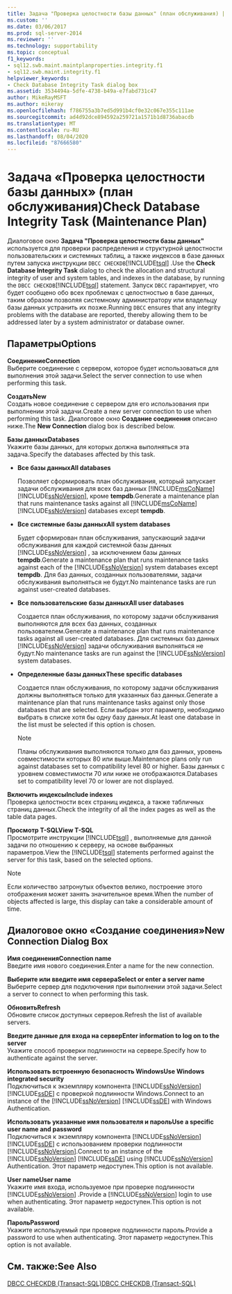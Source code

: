 ```yaml
---
title: Задача "Проверка целостности базы данных" (план обслуживания) | Документация Майкрософт
ms.custom: ''
ms.date: 03/06/2017
ms.prod: sql-server-2014
ms.reviewer: ''
ms.technology: supportability
ms.topic: conceptual
f1_keywords:
- sql12.swb.maint.maintplanproperties.integrity.f1
- sql12.swb.maint.integrity.f1
helpviewer_keywords:
- Check Database Integrity Task dialog box
ms.assetid: 3534494a-5dfe-4738-b49a-e7fabd731c47
author: MikeRayMSFT
ms.author: mikeray
ms.openlocfilehash: f786755a3b7ed5d991b4cf0e32c067e355c111ae
ms.sourcegitcommit: ad4d92dce894592a259721a1571b1d8736abacdb
ms.translationtype: MT
ms.contentlocale: ru-RU
ms.lasthandoff: 08/04/2020
ms.locfileid: "87666580"
---
```

# <a name="check-database-integrity-task-maintenance-plan"></a><span data-ttu-id="a6f23-102">Задача «Проверка целостности базы данных» (план обслуживания)</span><span class="sxs-lookup"><span data-stu-id="a6f23-102">Check Database Integrity Task (Maintenance Plan)</span></span>
  <span data-ttu-id="a6f23-103">Диалоговое окно **Задача "Проверка целостности базы данных"** используется для проверки распределения и структурной целостности пользовательских и системных таблиц, а также индексов в базе данных путем запуска инструкции `DBCC CHECKDB`[!INCLUDE[tsql](../../includes/tsql-md.md)] .</span><span class="sxs-lookup"><span data-stu-id="a6f23-103">Use the **Check Database Integrity Task** dialog to check the allocation and structural integrity of user and system tables, and indexes in the database, by running the `DBCC CHECKDB`[!INCLUDE[tsql](../../includes/tsql-md.md)] statement.</span></span> <span data-ttu-id="a6f23-104">Запуск `DBCC` гарантирует, что будет сообщено обо всех проблемах с целостностью в базе данных, таким образом позволяя системному администратору или владельцу базы данных устранить их позже.</span><span class="sxs-lookup"><span data-stu-id="a6f23-104">Running `DBCC` ensures that any integrity problems with the database are reported, thereby allowing them to be addressed later by a system administrator or database owner.</span></span>  
  
## <a name="options"></a><span data-ttu-id="a6f23-105">Параметры</span><span class="sxs-lookup"><span data-stu-id="a6f23-105">Options</span></span>  
 <span data-ttu-id="a6f23-106">**Соединение**</span><span class="sxs-lookup"><span data-stu-id="a6f23-106">**Connection**</span></span>  
 <span data-ttu-id="a6f23-107">Выберите соединение с сервером, которое будет использоваться для выполнения этой задачи.</span><span class="sxs-lookup"><span data-stu-id="a6f23-107">Select the server connection to use when performing this task.</span></span>  
  
 <span data-ttu-id="a6f23-108">**Создать**</span><span class="sxs-lookup"><span data-stu-id="a6f23-108">**New**</span></span>  
 <span data-ttu-id="a6f23-109">Создать новое соединение с сервером для его использования при выполнении этой задачи.</span><span class="sxs-lookup"><span data-stu-id="a6f23-109">Create a new server connection to use when performing this task.</span></span> <span data-ttu-id="a6f23-110">Диалоговое окно **Создание соединения** описано ниже.</span><span class="sxs-lookup"><span data-stu-id="a6f23-110">The **New Connection** dialog box is described below.</span></span>  
  
 <span data-ttu-id="a6f23-111">**Базы данных**</span><span class="sxs-lookup"><span data-stu-id="a6f23-111">**Databases**</span></span>  
 <span data-ttu-id="a6f23-112">Укажите базы данных, для которых должна выполняться эта задача.</span><span class="sxs-lookup"><span data-stu-id="a6f23-112">Specify the databases affected by this task.</span></span>  
  
-   <span data-ttu-id="a6f23-113">**Все базы данных**</span><span class="sxs-lookup"><span data-stu-id="a6f23-113">**All databases**</span></span>  
  
     <span data-ttu-id="a6f23-114">Позволяет сформировать план обслуживания, который запускает задачи обслуживания для всех баз данных [!INCLUDE[msCoName](../../includes/msconame-md.md)] [!INCLUDE[ssNoVersion](../../includes/ssnoversion-md.md)], кроме **tempdb**.</span><span class="sxs-lookup"><span data-stu-id="a6f23-114">Generate a maintenance plan that runs maintenance tasks against all [!INCLUDE[msCoName](../../includes/msconame-md.md)] [!INCLUDE[ssNoVersion](../../includes/ssnoversion-md.md)] databases except **tempdb**.</span></span>  
  
-   <span data-ttu-id="a6f23-115">**Все системные базы данных**</span><span class="sxs-lookup"><span data-stu-id="a6f23-115">**All system databases**</span></span>  
  
     <span data-ttu-id="a6f23-116">Будет сформирован план обслуживания, запускающий задачи обслуживания для каждой системной базы данных [!INCLUDE[ssNoVersion](../../includes/ssnoversion-md.md)] , за исключением базы данных **tempdb**.</span><span class="sxs-lookup"><span data-stu-id="a6f23-116">Generate a maintenance plan that runs maintenance tasks against each of the [!INCLUDE[ssNoVersion](../../includes/ssnoversion-md.md)] system databases except **tempdb**.</span></span> <span data-ttu-id="a6f23-117">Для баз данных, созданных пользователями, задачи обслуживания выполняться не будут.</span><span class="sxs-lookup"><span data-stu-id="a6f23-117">No maintenance tasks are run against user-created databases.</span></span>  
  
-   <span data-ttu-id="a6f23-118">**Все пользовательские базы данных**</span><span class="sxs-lookup"><span data-stu-id="a6f23-118">**All user databases**</span></span>  
  
     <span data-ttu-id="a6f23-119">Создается план обслуживания, по которому задачи обслуживания выполняются для всех баз данных, созданных пользователем.</span><span class="sxs-lookup"><span data-stu-id="a6f23-119">Generate a maintenance plan that runs maintenance tasks against all user-created databases.</span></span> <span data-ttu-id="a6f23-120">Для системных баз данных [!INCLUDE[ssNoVersion](../../includes/ssnoversion-md.md)] задачи обслуживания выполняться не будут.</span><span class="sxs-lookup"><span data-stu-id="a6f23-120">No maintenance tasks are run against the [!INCLUDE[ssNoVersion](../../includes/ssnoversion-md.md)] system databases.</span></span>  
  
-   <span data-ttu-id="a6f23-121">**Определенные базы данных**</span><span class="sxs-lookup"><span data-stu-id="a6f23-121">**These specific databases**</span></span>  
  
     <span data-ttu-id="a6f23-122">Создается план обслуживания, по которому задачи обслуживания должны выполняться только для указанных баз данных.</span><span class="sxs-lookup"><span data-stu-id="a6f23-122">Generate a maintenance plan that runs maintenance tasks against only those databases that are selected.</span></span> <span data-ttu-id="a6f23-123">Если выбран этот параметр, необходимо выбрать в списке хотя бы одну базу данных.</span><span class="sxs-lookup"><span data-stu-id="a6f23-123">At least one database in the list must be selected if this option is chosen.</span></span>  
  
    > [!NOTE]  
    >  <span data-ttu-id="a6f23-124">Планы обслуживания выполняются только для баз данных, уровень совместимости которых 80 или выше.</span><span class="sxs-lookup"><span data-stu-id="a6f23-124">Maintenance plans only run against databases set to compatibility level 80 or higher.</span></span> <span data-ttu-id="a6f23-125">Базы данных с уровнем совместимости 70 или ниже не отображаются.</span><span class="sxs-lookup"><span data-stu-id="a6f23-125">Databases set to compatibility level 70 or lower are not displayed.</span></span>  
  
 <span data-ttu-id="a6f23-126">**Включить индексы**</span><span class="sxs-lookup"><span data-stu-id="a6f23-126">**Include indexes**</span></span>  
 <span data-ttu-id="a6f23-127">Проверка целостности всех страниц индекса, а также табличных страниц данных.</span><span class="sxs-lookup"><span data-stu-id="a6f23-127">Check the integrity of all the index pages as well as the table data pages.</span></span>  
  
 <span data-ttu-id="a6f23-128">**Просмотр T-SQL**</span><span class="sxs-lookup"><span data-stu-id="a6f23-128">**View T-SQL**</span></span>  
 <span data-ttu-id="a6f23-129">Просмотрите инструкции [!INCLUDE[tsql](../../includes/tsql-md.md)] , выполняемые для данной задачи по отношению к серверу, на основе выбранных параметров.</span><span class="sxs-lookup"><span data-stu-id="a6f23-129">View the [!INCLUDE[tsql](../../includes/tsql-md.md)] statements performed against the server for this task, based on the selected options.</span></span>  
  
> [!NOTE]  
>  <span data-ttu-id="a6f23-130">Если количество затронутых объектов велико, построение этого отображения может занять значительное время.</span><span class="sxs-lookup"><span data-stu-id="a6f23-130">When the number of objects affected is large, this display can take a considerable amount of time.</span></span>  
  
## <a name="new-connection-dialog-box"></a><span data-ttu-id="a6f23-131">Диалоговое окно «Создание соединения»</span><span class="sxs-lookup"><span data-stu-id="a6f23-131">New Connection Dialog Box</span></span>  
 <span data-ttu-id="a6f23-132">**Имя соединения**</span><span class="sxs-lookup"><span data-stu-id="a6f23-132">**Connection name**</span></span>  
 <span data-ttu-id="a6f23-133">Введите имя нового соединения.</span><span class="sxs-lookup"><span data-stu-id="a6f23-133">Enter a name for the new connection.</span></span>  
  
 <span data-ttu-id="a6f23-134">**Выберите или введите имя сервера**</span><span class="sxs-lookup"><span data-stu-id="a6f23-134">**Select or enter a server name**</span></span>  
 <span data-ttu-id="a6f23-135">Выберите сервер для подключения при выполнении этой задачи.</span><span class="sxs-lookup"><span data-stu-id="a6f23-135">Select a server to connect to when performing this task.</span></span>  
  
 <span data-ttu-id="a6f23-136">**Обновить**</span><span class="sxs-lookup"><span data-stu-id="a6f23-136">**Refresh**</span></span>  
 <span data-ttu-id="a6f23-137">Обновите список доступных серверов.</span><span class="sxs-lookup"><span data-stu-id="a6f23-137">Refresh the list of available servers.</span></span>  
  
 <span data-ttu-id="a6f23-138">**Введите данные для входа на сервер**</span><span class="sxs-lookup"><span data-stu-id="a6f23-138">**Enter information to log on to the server**</span></span>  
 <span data-ttu-id="a6f23-139">Укажите способ проверки подлинности на сервере.</span><span class="sxs-lookup"><span data-stu-id="a6f23-139">Specify how to authenticate against the server.</span></span>  
  
 <span data-ttu-id="a6f23-140">**Использовать встроенную безопасность Windows**</span><span class="sxs-lookup"><span data-stu-id="a6f23-140">**Use Windows integrated security**</span></span>  
 <span data-ttu-id="a6f23-141">Подключиться к экземпляру компонента [!INCLUDE[ssNoVersion](../../includes/ssnoversion-md.md)] [!INCLUDE[ssDE](../../includes/ssde-md.md)] c проверкой подлинности Windows.</span><span class="sxs-lookup"><span data-stu-id="a6f23-141">Connect to an instance of the [!INCLUDE[ssNoVersion](../../includes/ssnoversion-md.md)] [!INCLUDE[ssDE](../../includes/ssde-md.md)] with Windows Authentication.</span></span>  
  
 <span data-ttu-id="a6f23-142">**Использовать указанные имя пользователя и пароль**</span><span class="sxs-lookup"><span data-stu-id="a6f23-142">**Use a specific user name and password**</span></span>  
 <span data-ttu-id="a6f23-143">Подключиться к экземпляру компонента [!INCLUDE[ssNoVersion](../../includes/ssnoversion-md.md)] [!INCLUDE[ssDE](../../includes/ssde-md.md)] с использованием проверки подлинности [!INCLUDE[ssNoVersion](../../includes/ssnoversion-md.md)].</span><span class="sxs-lookup"><span data-stu-id="a6f23-143">Connect to an instance of the [!INCLUDE[ssNoVersion](../../includes/ssnoversion-md.md)] [!INCLUDE[ssDE](../../includes/ssde-md.md)] using [!INCLUDE[ssNoVersion](../../includes/ssnoversion-md.md)] Authentication.</span></span> <span data-ttu-id="a6f23-144">Этот параметр недоступен.</span><span class="sxs-lookup"><span data-stu-id="a6f23-144">This option is not available.</span></span>  
  
 <span data-ttu-id="a6f23-145">**User name**</span><span class="sxs-lookup"><span data-stu-id="a6f23-145">**User name**</span></span>  
 <span data-ttu-id="a6f23-146">Укажите имя входа, используемое при проверке подлинности [!INCLUDE[ssNoVersion](../../includes/ssnoversion-md.md)] .</span><span class="sxs-lookup"><span data-stu-id="a6f23-146">Provide a [!INCLUDE[ssNoVersion](../../includes/ssnoversion-md.md)] login to use when authenticating.</span></span> <span data-ttu-id="a6f23-147">Этот параметр недоступен.</span><span class="sxs-lookup"><span data-stu-id="a6f23-147">This option is not available.</span></span>  
  
 <span data-ttu-id="a6f23-148">**Пароль**</span><span class="sxs-lookup"><span data-stu-id="a6f23-148">**Password**</span></span>  
 <span data-ttu-id="a6f23-149">Укажите используемый при проверке подлинности пароль.</span><span class="sxs-lookup"><span data-stu-id="a6f23-149">Provide a password to use when authenticating.</span></span> <span data-ttu-id="a6f23-150">Этот параметр недоступен.</span><span class="sxs-lookup"><span data-stu-id="a6f23-150">This option is not available.</span></span>  
  
## <a name="see-also"></a><span data-ttu-id="a6f23-151">См. также:</span><span class="sxs-lookup"><span data-stu-id="a6f23-151">See Also</span></span>  
 [<span data-ttu-id="a6f23-152">DBCC CHECKDB (Transact-SQL)</span><span class="sxs-lookup"><span data-stu-id="a6f23-152">DBCC CHECKDB &#40;Transact-SQL&#41;</span></span>](/sql/t-sql/database-console-commands/dbcc-checkdb-transact-sql)  
  
  
